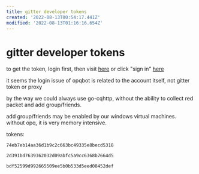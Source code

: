 ```yaml
---
title: gitter developer tokens
created: '2022-08-13T00:54:17.441Z'
modified: '2022-08-13T01:16:16.654Z'
---
```


# gitter developer tokens

to get the token, login first, then visit [here](https://developer.gitter.im/apps) or click "sign in" [here](https://developer.gitter.im/)

it seems the login issue of opqbot is related to the account itself, not gitter token or proxy

by the way we could always use go-cqhttp, without the ability to collect red packet and add group/friends.

add group/friends may be enabled by our windows virtual machines. without opq, it is very memory intensive.

tokens:
```
74eb7eb14aa36d1b9c2c663bc49335e8becd5318
```
```
2d391bd7639362032d09abfc5a9cc6368b7664d5
```
```
bdf52599d992665509ee5b0b533d5eed08452def
```
